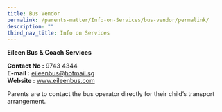 ```yaml
---
title: Bus Vendor
permalink: /parents-matter/Info-on-Services/bus-vendor/permalink/
description: ""
third_nav_title: Info on Services
---
```

**Eileen Bus & Coach Services**  

**Contact No :** 9743 4344  
**E-mail :** eileenbus@hotmail.sg  
**Website :** www.eileenbus.com

Parents are to contact the bus operator directly for their child’s transport arrangement.